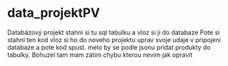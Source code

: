 # data_projektPV
Databázový projekt
stahni si tu sql tabulku a vloz si ji do databaze 
Pote si stahni ten kod vloz si ho do noveho projektu
uprav svoje udaje v pripojeni databaze a pote kod spust. melo by se podle jsonu pridat produkty do tabulky.
Bohuzel tam mam zatim chybu kterou nevim jak opravit
